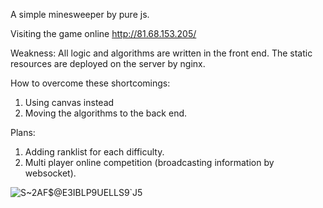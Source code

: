 A simple minesweeper by pure js.

Visiting the game online 
http://81.68.153.205/


Weakness:
All logic and algorithms are written in the front end.
The static resources are deployed on the server by nginx.

How to overcome these shortcomings:
1. Using canvas instead 
2. Moving the algorithms to the back end.

Plans:
1. Adding ranklist for each difficulty.
2. Multi player online competition (broadcasting information by websocket).

![S~2AF$@E3IBLP9UELLS9`J5](https://user-images.githubusercontent.com/52645159/194590335-ed3428ca-5c4b-4455-889d-1e5e80576588.png)
